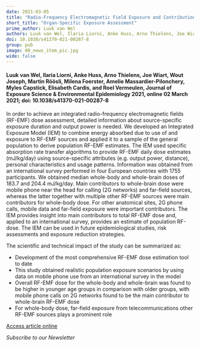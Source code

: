 ```yaml
---
date: 2021-03-05
title: "Radio-Frequency Electromagnetic Field Exposure and Contribution of Sources in the General Population: An Organ-Specific Integrative Exposure Assessment"
short_title: "Organ-Specific Exposure Assessment"
prime_author: Luuk van Wel
authors: Luuk van Wel, Ilaria Liorni, Anke Huss, Arno Thielens, Joe Wiart, Wout Joseph, Martin Röösli, Milena Foerster, Amelie Massardier-Pilonchery, Myles Capstick, Elisabeth Cardis, and Roel Vermeulen, Journal of Exposure Science & Environmental Epidemiology 2021, online 02 March 2021
doi: 10.1038/s41370-021-00287-8
group: pub
image: 08_news_item_pic.jpg
wide: false
---
```

#### Luuk van Wel, Ilaria Liorni, Anke Huss, Arno Thielens, Joe Wiart, Wout Joseph, Martin Röösli, Milena Foerster, Amelie Massardier-Pilonchery, Myles Capstick, Elisabeth Cardis, and Roel Vermeulen, Journal of Exposure Science & Environmental Epidemiology 2021, online 02 March 2021; doi: 10.1038/s41370-021-00287-8

In order to achieve an integrated radio-frequency electromagnetic fields (RF-EMF) dose assessment, detailed information about source-specific exposure duration and output power is needed. We developed an Integrated Exposure Model (IEM) to combine energy absorbed due to use of and exposure to RF-EMF sources and applied it to a sample of the general population to derive population RF-EMF estimates. The IEM used specific absorption rate transfer algorithms to provide RF-EMF daily dose estimates (mJ/kg/day) using source-specific attributes (e.g. output power, distance), personal characteristics and usage patterns. Information was obtained from an international survey performed in four European countries with 1755 participants. We obtained median whole-body and whole-brain doses of 183.7 and 204.4 mJ/kg/day. Main contributors to whole-brain dose were mobile phone near the head for calling (2G networks) and far-field sources, whereas the latter together with multiple other RF-EMF sources were main contributors for whole-body dose. For other anatomical sites, 2G phone calls, mobile data and far-field exposure were important contributors. The IEM provides insight into main contributors to total RF-EMF dose and, applied to an international survey, provides an estimate of population RF-dose. The IEM can be used in future epidemiological studies, risk assessments and exposure reduction strategies.

The scientific and technical impact of the study can be summarized as:

+ Development of the most comprehensive RF-EMF dose estimation tool to date
+ This study obtained realistic population exposure scenarios by using data on mobile phone use from an international survey in the model
+ Overall RF-EMF dose for the whole-body and whole-brain was found to be higher in younger age groups in comparison with older groups, with mobile phone calls on 2G networks found to be the main contributor to whole-brain RF-EMF dose
+ For whole-body dose, far-field exposure from telecommunications other RF-EMF sources plays a prominent role

[Access article online](https://www.nature.com/articles/s41370-021-00287-8)

*Subscribe to our Newsletter*
